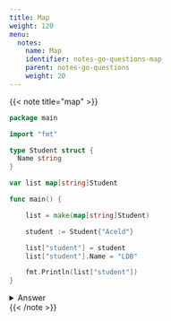 ```yaml
---
title: Map
weight: 120
menu:
  notes:
    name: Map
    identifier: notes-go-questions-map
    parent: notes-go-questions
    weight: 20
---
```


{{< note title="map" >}}

```go
package main

import "fmt"

type Student struct {
  Name string
}

var list map[string]Student

func main() {

	list = make(map[string]Student)

	student := Student{"Aceld"}

	list["student"] = student
	list["student"].Name = "LDB"

	fmt.Println(list["student"])
}
```

<details>
<summary>Answer</summary>
<pre>
<code class="language-shell">compilation error
cannot assign to struct field list["student"].Name in map
</code></pre></details>
{{< /note >}}

